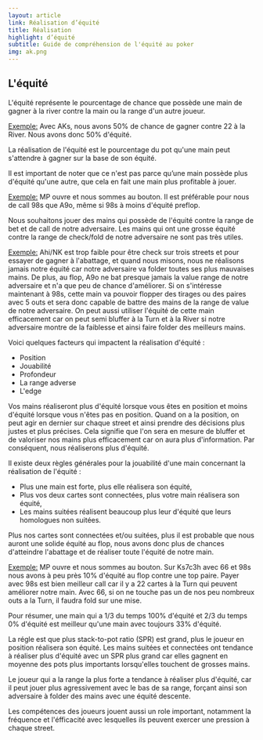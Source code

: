 ```yaml
---
layout: article
link: Réalisation d’équité
title: Réalisation
highlight: d’équité
subtitle: Guide de compréhension de l'équité au poker
img: ak.png
---
```


<div class="py-16 bg-white overflow-hidden lg:py-16s">
  <div class="relative max-w-xl mx-auto px-4 sm:px-6 lg:px-8 lg:max-w-screen-xl">
    <h2 class="text-center mt-1 text-4xl tracking-tight leading-10 font-semibold text-gray-900 sm:leading-none sm:text-6xl lg:text-5xl xl:text-5xl">
      L'équité
    </h2>
    <div class="max-w-3xl mx-auto">
      <p class="text-left max-w-3xl mx-auto mt-12 text-xl leading-7 text-gray-500 text-justify">
        <span class="underline-pink">L'équité</span> représente le pourcentage de chance que possède une main de gagner à la river contre la main ou la range d'un autre joueur.
      </p>
      <p class="text-left max-w-3xl mx-auto mt-12 text-xl leading-7 text-gray-500 text-justify">
        <u>Exemple:</u> Avec AKs, nous avons 50% de chance de gagner contre 22 à la River. Nous avons donc 50% d'équité.
      </p>
      <p class="text-left max-w-3xl mx-auto mt-12 text-xl leading-7 text-gray-500 text-justify">
        <span class="underline-pink">La réalisation de l'équité</span> est le pourcentage du pot qu'une main peut s'attendre à gagner sur la base de son équité.
      </p>
      <p class="text-left max-w-3xl mx-auto mt-12 text-xl leading-7 text-gray-500 text-justify">
        Il est important de noter que ce n'est pas parce qu’une main possède plus d'équité qu'une autre, que cela en fait une main plus profitable à jouer.
      </p>
      <p class="text-left max-w-3xl mx-auto mt-12 text-xl leading-7 text-gray-500 text-justify">
        <u>Exemple:</u> MP ouvre et nous sommes au bouton. Il est préférable pour nous de call 98s que A9o, même si 98s à moins d'équité preflop.
      </p>
      <p class="text-left max-w-3xl mx-auto mt-12 text-xl leading-7 text-gray-500 text-justify">
        Nous souhaitons jouer des mains qui possède de l'équité contre la range de bet et de call de notre adversaire. Les mains qui ont une grosse équité contre la range de check/fold de notre adversaire ne sont pas très utiles.
      </p>
      <p class="text-left max-w-3xl mx-auto mt-12 text-xl leading-7 text-gray-500 text-justify">
        <u>Exemple:</u> Ahi/NK est trop faible pour être check sur trois streets et pour essayer de gagner à l'abattage, et quand nous misons, nous ne réalisons jamais notre équité car notre adversaire va folder toutes ses plus mauvaises mains. De plus, au flop, A9o ne bat presque jamais la value range de notre adversaire et n'a que peu de chance d'améliorer. Si on s'intéresse maintenant à 98s, cette main va pouvoir flopper des tirages ou des paires avec 5 outs et sera donc capable de battre des mains de la range de value de notre adversaire. On peut aussi utiliser l'équité de cette main efficacement car on peut semi bluffer à la Turn et à la River si notre adversaire montre de la faiblesse et ainsi faire folder des meilleurs mains.
      </p>
      <p class="text-left max-w-3xl mx-auto mt-12 text-xl leading-7 text-gray-500 text-justify">
        Voici quelques facteurs qui impactent la réalisation d'équité :
      </p>
      <ul class="text-left max-w-3xl mx-auto mt-6 text-xl leading-7 text-gray-500 list-disc list-inside">
        <li>Position</li>
        <li>Jouabilité</li>
        <li>Profondeur</li>
        <li>La range adverse</li>
        <li>L'edge</li>
      </ul>
      <p class="text-left max-w-3xl mx-auto mt-12 text-xl leading-7 text-gray-500 text-justify">
        Vos mains réaliseront plus d'équité lorsque vous êtes en position et moins d'équité lorsque vous n'êtes pas en position. Quand on a la position, on peut agir en dernier sur chaque street et ainsi prendre des décisions plus justes et plus précises. Cela signifie que l'on sera en mesure de bluffer et de valoriser nos mains plus efficacement car on aura plus d'information. Par conséquent, nous réaliserons plus d'équité.
      </p>
      <p class="text-left max-w-3xl mx-auto mt-12 text-xl leading-7 text-gray-500 text-justify">
        Il existe deux règles générales pour la jouabilité d'une main concernant la réalisation de l'équité :
      </p>
      <ul class="text-left max-w-3xl mx-auto mt-6 text-xl leading-7 text-gray-500 list-disc list-inside">
        <li>Plus une main est forte, plus elle réalisera son équité,</li>
        <li>Plus vos deux cartes sont connectées, plus votre main réalisera son équité,</li>
        <li>Les mains suitées réalisent beaucoup plus leur d'équité que leurs homologues non suitées.</li>
      </ul>
      <p class="text-left max-w-3xl mx-auto mt-12 text-xl leading-7 text-gray-500 text-justify">
        Plus nos cartes sont connectées et/ou suitées, plus il est probable que nous auront une solide équité au flop, nous avons donc plus de chances d'atteindre l'abattage et de réaliser toute l'équité de notre main.
      </p>
      <p class="text-left max-w-3xl mx-auto mt-12 text-xl leading-7 text-gray-500 text-justify">
        <u>Exemple:</u> MP ouvre et nous sommes au bouton. Sur Ks7c3h avec 66 et 98s nous avons à peu près 10% d'équité au flop contre une top paire. Payer avec 98s est bien meilleur call car il y a 22 cartes à la Turn qui peuvent améliorer notre main. Avec 66, si on ne touche pas un de nos peu nombreux outs a la Turn, il faudra fold sur une mise.
      </p>
      <p class="text-left max-w-3xl mx-auto mt-12 text-xl leading-7 text-gray-500 text-justify">
        <span class="underline-pink">Pour résumer, une main qui a 1/3 du temps 100% d'équité et 2/3 du temps 0% d'équité est meilleur qu'une main avec toujours 33% d'équité.</span>
      </p>
      <p class="text-left max-w-3xl mx-auto mt-12 text-xl leading-7 text-gray-500 text-justify">
        La régle est que plus stack-to-pot ratio (SPR) est grand, plus le joueur en position réalisera son équité. Les mains suitées et connectées ont tendance à réaliser plus d'équité avec un SPR plus grand car elles gagnent en moyenne des pots plus importants lorsqu'elles touchent de grosses mains.
      </p>
      <p class="text-left max-w-3xl mx-auto mt-12 text-xl leading-7 text-gray-500 text-justify">
        Le joueur qui a la range la plus forte a tendance à réaliser plus d'équité, car il peut jouer plus agressivement avec le bas de sa range, forçant ainsi son adversaire à folder des mains avec une équité descente.
      </p>
      <p class="text-left max-w-3xl mx-auto mt-12 text-xl leading-7 text-gray-500 text-justify">
        Les compétences des joueurs jouent aussi un role important, notamment la fréquence et l'éfficacité avec lesquelles ils peuvent exercer une pression à chaque street.
      </p>
    </div>
  </div>
</div>
